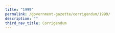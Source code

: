 ```yaml
---
title: "1999"
permalink: /government-gazette/corrigendum/1999/
description: ""
third_nav_title: Corrigendum
---
```


